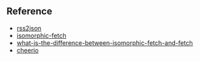 ## Reference

- [rss2json](https://rss2json.com/#rss_url=https%3A%2F%2Fwww.reddit.com%2Fr%2Fgifs.rss)
- [isomorphic-fetch](https://github.com/matthew-andrews/isomorphic-fetch)
- [what-is-the-difference-between-isomorphic-fetch-and-fetch](https://stackoverflow.com/questions/37936715/what-is-the-difference-between-isomorphic-fetch-and-fetch)
- [cheerio](https://github.com/cheeriojs/cheerio)